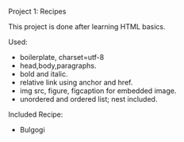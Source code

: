 Project 1: Recipes

This project is done after learning HTML basics.

Used:
- boilerplate, charset=utf-8
- head,body,paragraphs.
- bold and italic.
- relative link using anchor and href.
- img src, figure, figcaption for embedded image.
- unordered and ordered list; nest included.

Included Recipe:
- Bulgogi
